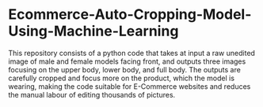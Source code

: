 # Ecommerce-Auto-Cropping-Model-Using-Machine-Learning
This repository consists of a python code that takes at input a raw unedited image of male and female models facing front, and outputs three images focusing on the upper body, lower body, and full body. The outputs are carefully cropped and focus more on the product, which the model is wearing, making the code suitable for E-Commerce websites and reduces the manual labour of editing thousands of pictures.
